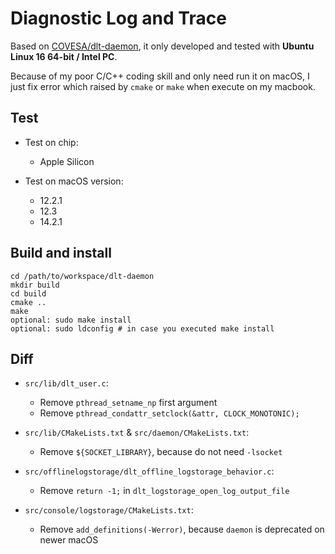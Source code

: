 # Diagnostic Log and Trace

Based on [COVESA/dlt-daemon](https://github.com/COVESA/dlt-daemon), 
it only developed and tested with **Ubuntu Linux 16 64-bit / Intel PC**.

Because of my poor C/C++ coding skill and only need run it on macOS, 
I just fix error which raised by `cmake` or `make` when execute on my macbook.   

## Test
- Test on chip:
  - Apple Silicon

- Test on macOS version:
  - 12.2.1
  - 12.3
  - 14.2.1

## Build and install
```
cd /path/to/workspace/dlt-daemon
mkdir build
cd build
cmake ..
make
optional: sudo make install
optional: sudo ldconfig # in case you executed make install
```

## Diff
- `src/lib/dlt_user.c`:
  - Remove `pthread_setname_np` first argument
  - Remove `pthread_condattr_setclock(&attr, CLOCK_MONOTONIC);`


- `src/lib/CMakeLists.txt` & `src/daemon/CMakeLists.txt`:
  - Remove `${SOCKET_LIBRARY}`, because do not need `-lsocket` 


- `src/offlinelogstorage/dlt_offline_logstorage_behavior.c`: 
  - Remove `return -1;` in `dlt_logstorage_open_log_output_file`


- `src/console/logstorage/CMakeLists.txt`:
  - Remove `add_definitions(-Werror)`, because `daemon` is deprecated on newer macOS
